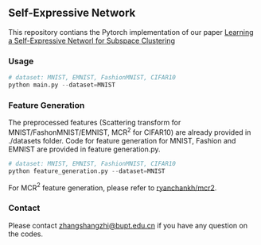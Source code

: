 ## Self-Expressive Network

This repository contians the Pytorch implementation of our paper [Learning a Self-Expressive Networl for Subspace Clustering]()

### Usage

``` python
# dataset: MNIST, EMNIST, FashionMNIST, CIFAR10
python main.py --dataset=MNIST
```

### Feature Generation
The preprocessed features (Scattering transform for MNIST/FashonMNIST/EMNIST, MCR$^2$ for CIFAR10) are already provided in ./datasets folder. Code for feature generation for MNIST, Fashion and EMNIST are provided in feature generation.py. 
``` python
# dataset: MNIST, EMNIST, FashionMNIST, CIFAR10
python feature_generation.py --dataset=MNIST
```

For MCR$^2$ feature generation, please refer to [ryanchankh/mcr2](https://github.com/ryanchankh/mcr2).

### Contact
Please contact zhangshangzhi@bupt.edu.cn if you have any question on the codes.